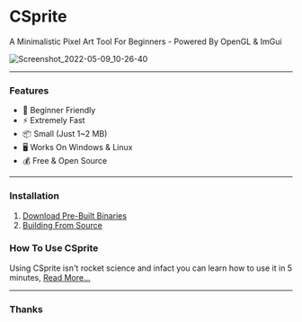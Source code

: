 # CSprite
A Minimalistic Pixel Art Tool For Beginners - Powered By OpenGL & ImGui

![Screenshot_2022-05-09_10-26-40](https://user-images.githubusercontent.com/75035219/167343487-2cea921f-e13b-4e99-bbb6-de7a29cdc994.png)

---
### Features
- :beginner: Beginner Friendly
- :zap: Extremely Fast
- :package: Small (Just 1~2 MB)
- :desktop_computer: Works On Windows & Linux
- :moneybag: Free & Open Source

---

### Installation
1. [Download Pre-Built Binaries](https://github.com/DEVLOPRR/CSprite/releases)
2. [Building From Source](https://github.com/DEVLOPRR/CSprite/wiki/Building-From-Source)

### How To Use CSprite
Using CSprite isn't rocket science and infact you can learn how to use it in 5 minutes, [Read More...](https://github.com/DEVLOPRR/CSprite/wiki)

---

### Thanks
